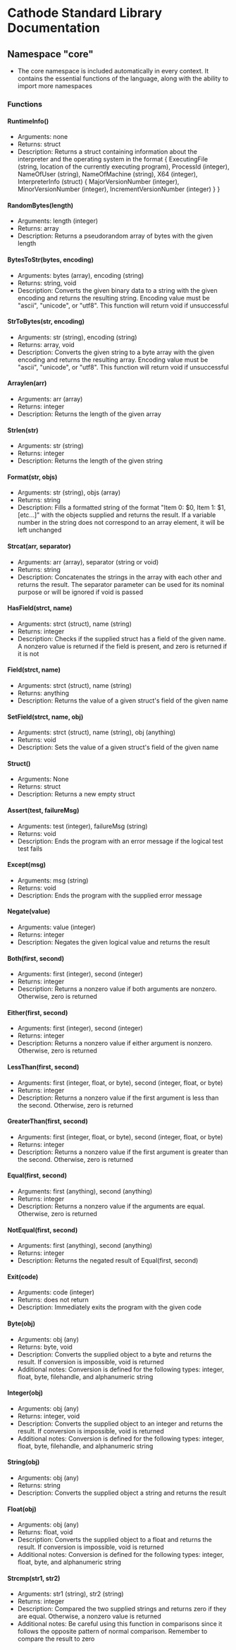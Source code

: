 # Cathode Standard Library Documentation

## Namespace "core"

*	The core namespace is included automatically in every context. It contains the essential functions of the language, along with the ability to import more namespaces

### Functions

#### RuntimeInfo()

*	Arguments: none
*	Returns: struct
*	Description: Returns a struct containing information about the interpreter and the operating system in the format { ExecutingFile (string, location of the currently executing program), ProcessId (integer), NameOfUser (string), NameOfMachine (string), X64 (integer), InterpreterInfo (struct) { MajorVersionNumber (integer), MinorVersionNumber (integer), IncrementVersionNumber (integer) } }

#### RandomBytes(length)

*	Arguments: length (integer)
*	Returns: array
*	Description: Returns a pseudorandom array of bytes with the given length
	
#### BytesToStr(bytes, encoding)

*	Arguments: bytes (array), encoding (string)
*	Returns: string, void
*	Description: Converts the given binary data to a string with the given encoding and returns the resulting string. Encoding value must be "ascii", "unicode", or "utf8". This function will return void if unsuccessful
	
#### StrToBytes(str, encoding)

*	Arguments: str (string), encoding (string)
*	Returns: array, void
*	Description: Converts the given string to a byte array with the given encoding and returns the resulting array. Encoding value must be "ascii", "unicode", or "utf8". This function will return void if unsuccessful
	
#### Arraylen(arr)

*	Arguments: arr (array)
*	Returns: integer
*	Description: Returns the length of the given array
	
#### Strlen(str)

*	Arguments: str (string)
*	Returns: integer
*	Description: Returns the length of the given string
	
#### Format(str, objs)

*	Arguments: str (string), objs (array)
*	Returns: string
*	Description: Fills a formatted string of the format "Item 0: $0, Item 1: $1, [etc...]" with the objects supplied and returns the result. If a variable number in the string does not correspond to an array element, it will be left unchanged

#### Strcat(arr, separator)

*	Arguments: arr (array), separator (string or void)
*	Returns: string
*	Description: Concatenates the strings in the array with each other and returns the result. The separator parameter can be used for its nominal purpose or will be ignored if void is passed
	
#### HasField(strct, name)

*	Arguments: strct (struct), name (string)
*	Returns: integer
*	Description: Checks if the supplied struct has a field of the given name. A nonzero value is returned if the field is present, and zero is returned if it is not
	
#### Field(strct, name)

*	Arguments: strct (struct), name (string)
*	Returns: anything
*	Description: Returns the value of a given struct's field of the given name
	
#### SetField(strct, name, obj)

*	Arguments: strct (struct), name (string), obj (anything)
*	Returns: void
*	Description: Sets the value of a given struct's field of the given name
	
#### Struct()

*	Arguments: None
*	Returns: struct
*	Description: Returns a new empty struct
	
#### Assert(test, failureMsg)

*	Arguments: test (integer), failureMsg (string)
*	Returns: void
*	Description: Ends the program with an error message if the logical test test fails
	
#### Except(msg)

*	Arguments: msg (string)
*	Returns: void
*	Description: Ends the program with the supplied error message
	
#### Negate(value)

*	Arguments: value (integer)
*	Returns: integer
*	Description: Negates the given logical value and returns the result
	
#### Both(first, second)

*	Arguments: first (integer), second (integer)
*	Returns: integer
*	Description: Returns a nonzero value if both arguments are nonzero. Otherwise, zero is returned
	
#### Either(first, second)

*	Arguments: first (integer), second (integer)
*	Returns: integer
*	Description: Returns a nonzero value if either argument is nonzero. Otherwise, zero is returned
	
#### LessThan(first, second)

*	Arguments: first (integer, float, or byte), second (integer, float, or byte)
*	Returns: integer
*	Description: Returns a nonzero value if the first argument is less than the second. Otherwise, zero is returned
	
#### GreaterThan(first, second)

*	Arguments: first (integer, float, or byte), second (integer, float, or byte)
*	Returns: integer
*	Description: Returns a nonzero value if the first argument is greater than the second. Otherwise, zero is returned
	
#### Equal(first, second)

*	Arguments: first (anything), second (anything)
*	Returns: integer
*	Description: Returns a nonzero value if the arguments are equal. Otherwise, zero is returned
	
#### NotEqual(first, second)

*	Arguments: first (anything), second (anything)
*	Returns: integer
*	Description: Returns the negated result of Equal(first, second)
	
#### Exit(code)

*	Arguments: code (integer)
*	Returns: does not return
*	Description: Immediately exits the program with the given code
	
#### Byte(obj)

*	Arguments: obj (any)
*	Returns: byte, void
*	Description: Converts the supplied object to a byte and returns the result. If conversion is impossible, void is returned
*	Additional notes: Conversion is defined for the following types: integer, float, byte, filehandle, and alphanumeric string
	
#### Integer(obj)

*	Arguments: obj (any)
*	Returns: integer, void
*	Description: Converts the supplied object to an integer and returns the result. If conversion is impossible, void is returned
*	Additional notes: Conversion is defined for the following types: integer, float, byte, filehandle, and alphanumeric string

#### String(obj)

*	Arguments: obj (any)
*	Returns: string
*	Description: Converts the supplied object a string and returns the result
	
#### Float(obj)

*	Arguments: obj (any)
*	Returns: float, void
*	Description: Converts the supplied object to a float and returns the result. If conversion is impossible, void is returned
*	Additional notes: Conversion is defined for the following types: integer, float, byte, and alphanumeric string
	
#### Strcmp(str1, str2)

*	Arguments: str1 (string), str2 (string)
*	Returns: integer
*	Description: Compared the two supplied strings and returns zero if they are equal. Otherwise, a nonzero value is returned
*	Additional notes: Be careful using this function in comparisons since it follows the opposite pattern of normal comparison. Remember to compare the result to zero